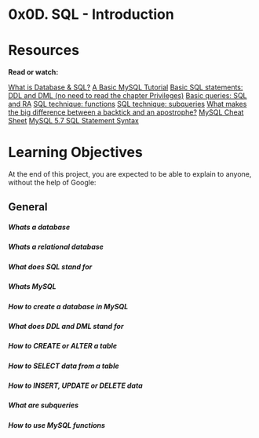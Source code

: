 # 0x0D. SQL - Introduction
# Resources
<b>Read or watch:</b>

[What is Database & SQL?](https://intranet.hbtn.io/rltoken/qrONF5FZPsRxRJ2FkLVPcg)
[A Basic MySQL Tutorial](https://intranet.hbtn.io/rltoken/qrONF5FZPsRxRJ2FkLVPcg)
[Basic SQL statements: DDL and DML (no need to read the chapter Privileges)](https://intranet.hbtn.io/rltoken/ibCYnC9CDgZg5NQQvccBWw)
[Basic queries: SQL and RA](https://intranet.hbtn.io/rltoken/yelYhpf7l0FcRIPCVfnMLw)
[SQL technique: functions](https://intranet.hbtn.io/rltoken/3aQcovOE-clrD8yIfxFE9Q)
[SQL technique: subqueries](https://intranet.hbtn.io/rltoken/lTXnq6pdk59x2h_Y-q0-Hg)
[What makes the big difference between a backtick and an apostrophe?](https://intranet.hbtn.io/rltoken/R--kAkehyaawZFY4m1inxQ)
[MySQL Cheat Sheet](https://intranet.hbtn.io/rltoken/aGZu7ulJpbbKcDhcz49yrg)
[MySQL 5.7 SQL Statement Syntax](https://intranet.hbtn.io/rltoken/XrqR4oh6zsk0eOKoTgkA3Q)

# Learning Objectives
At the end of this project, you are expected to be able to explain to anyone, without the help of Google:

## General
##### Whats a database
##### Whats a relational database
##### What does SQL stand for
##### Whats MySQL
##### How to create a database in MySQL
##### What does DDL and DML stand for
##### How to CREATE or ALTER a table
##### How to SELECT data from a table
##### How to INSERT, UPDATE or DELETE data
##### What are subqueries
##### How to use MySQL functions
